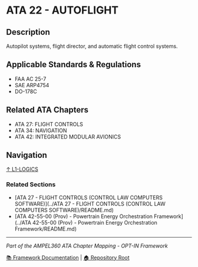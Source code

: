 # ATA 22 - AUTOFLIGHT

## Description

Autopilot systems, flight director, and automatic flight control systems.

## Applicable Standards & Regulations

- FAA AC 25-7
- SAE ARP4754
- DO-178C

## Related ATA Chapters

- ATA 27: FLIGHT CONTROLS
- ATA 34: NAVIGATION
- ATA 42: INTEGRATED MODULAR AVIONICS

## Navigation

[↑ L1-LOGICS](../README.md)

### Related Sections

- [ATA 27 - FLIGHT CONTROLS (CONTROL LAW COMPUTERS SOFTWARE)](../ATA 27 - FLIGHT CONTROLS (CONTROL LAW COMPUTERS SOFTWARE)/README.md)
- [ATA 42-55-00 (Prov) - Powertrain Energy Orchestration Framework](../ATA 42-55-00 (Prov) - Powertrain Energy Orchestration Framework/README.md)

---

*Part of the AMPEL360 ATA Chapter Mapping - OPT-IN Framework*

[📚 Framework Documentation](../../README.md) | [🏠 Repository Root](../../../README.md)
